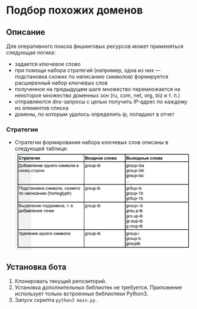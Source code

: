 # Подбор похожих доменов

## Описание
Для оперативного поиска фишинговых ресурсов может применяться следующая
логика:
- задается ключевое слово
- при помощи набора стратегий (например, одна из них — подстановка схожих по написанию символов) формируется расширенный набор ключевых слов 
- полученное на предыдущем шаге множество перемножается на некоторое множество доменных зон (ru, com, net, org, biz и т. п.)
- отправляются dns-запросы с целью получить IP-адрес по каждому из элементов списка
- домены, по которым удалось определить ip, попадают в отчет

### Стратегии
- Стратегии формирования набора ключевых слов описаны в следующей таблице:
![Пример](https://raw.githubusercontent.com/daf9194/select_domains/master/img/scr_3.png)

## Установка бота
1. Клонировать текущий репозиторий.
2. Установка дополнительных библиотек не требуется. Приложение использует только встроенные библиотеки Python3.
3. Запуск скрипта  `python3 main.py` .
